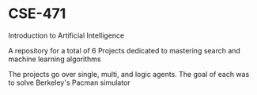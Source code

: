 # CSE-471
Introduction to Artificial Intelligence

A repository for a total of 6 Projects dedicated to mastering search and machine learning algorithms

The projects go over single, multi, and logic agents. The goal of each was to solve Berkeley's Pacman simulator
